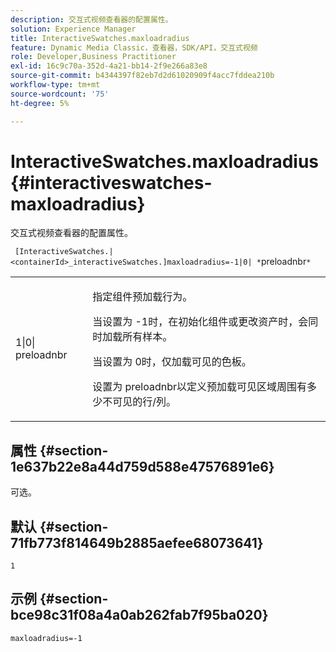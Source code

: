 ```yaml
---
description: 交互式视频查看器的配置属性。
solution: Experience Manager
title: InteractiveSwatches.maxloadradius
feature: Dynamic Media Classic，查看器，SDK/API，交互式视频
role: Developer,Business Practitioner
exl-id: 16c9c70a-352d-4a21-bb14-2f9e266a83e8
source-git-commit: b4344397f82eb7d2d61020909f4acc7fddea210b
workflow-type: tm+mt
source-wordcount: '75'
ht-degree: 5%

---
```


# InteractiveSwatches.maxloadradius{#interactiveswatches-maxloadradius}

交互式视频查看器的配置属性。

` [InteractiveSwatches.|<containerId>_interactiveSwatches.]maxloadradius=-1|0| *`preloadnbr`*`

<table id="table_441553CD34C94A58A9D7CBF772DEDDB6"> 
 <tbody> 
  <tr> 
   <td colname="col1"> <p> <span class="codeph">1|0|<span class="varname"> preloadnbr</span></span> </p> </td> 
   <td colname="col2"> <p> 指定组件预加载行为。 </p> <p>当设置为<span class="codeph"> -1</span>时，在初始化组件或更改资产时，会同时加载所有样本。 </p> <p>当设置为<span class="codeph"> 0</span>时，仅加载可见的色板。 </p> <p>设置为<span class="codeph"><span class="varname"> preloadnbr</span></span>以定义预加载可见区域周围有多少不可见的行/列。 </p> </td> 
  </tr> 
 </tbody> 
</table>

## 属性 {#section-1e637b22e8a44d759d588e47576891e6}

可选。

## 默认 {#section-71fb773f814649b2885aefee68073641}

`1`

## 示例 {#section-bce98c31f08a4a0ab262fab7f95ba020}

```
maxloadradius=-1
```
